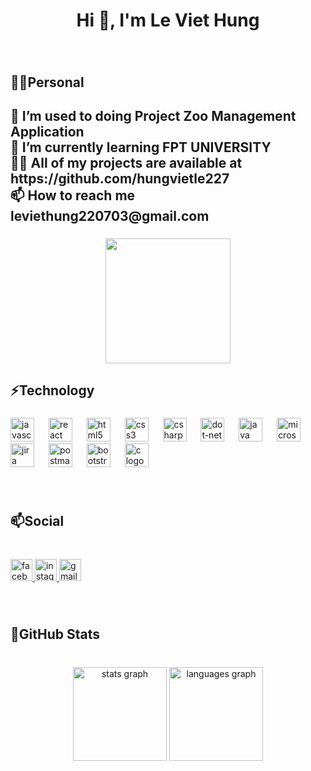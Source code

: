 <h1 align="center">Hi 👋, I'm Le Viet Hung</h1>

###

<br clear="both">

<h2 align="left">👨‍💻Personal</h2>

###

<h2 align="left">🔭 I’m used to doing Project Zoo Management Application<br>🌱 I’m currently learning FPT UNIVERSITY<br>👨‍💻 All of my projects are available at https://github.com/hungvietle227<br>📫 How to reach me leviethung220703@gmail.com</h2>

###

<div align="center">
  <img height="200" src="https://media2.giphy.com/media/qgQUggAC3Pfv687qPC/giphy.gif"  />
</div>

###

<h2 align="left">⚡Technology</h2>

###

<div align="left">
  <img src="https://img.shields.io/badge/JavaScript-F7DF1E?logo=javascript&logoColor=black&style=for-the-badge" height="38" alt="javascript logo"  />
  <img width="15" />
  <img src="https://img.shields.io/badge/React-61DAFB?logo=react&logoColor=black&style=for-the-badge" height="38" alt="react logo"  />
  <img width="15" />
  <img src="https://img.shields.io/badge/HTML5-E34F26?logo=html5&logoColor=white&style=for-the-badge" height="38" alt="html5 logo"  />
  <img width="15" />
  <img src="https://img.shields.io/badge/CSS3-1572B6?logo=css3&logoColor=white&style=for-the-badge" height="38" alt="css3 logo"  />
  <img width="15" />
  <img src="https://img.shields.io/badge/C Sharp-239120?logo=csharp&logoColor=white&style=for-the-badge" height="38" alt="csharp logo"  />
  <img width="15" />
  <img src="https://img.shields.io/badge/.NET-512BD4?logo=dotnet&logoColor=white&style=for-the-badge" height="38" alt="dot-net logo"  />
  <img width="15" />
  <img src="https://cdn.jsdelivr.net/gh/devicons/devicon/icons/java/java-original.svg" height="38" alt="java logo"  />
  <img width="15" />
  <img src="https://img.shields.io/badge/Microsoft SQL Server-CC2927?logo=microsoftsqlserver&logoColor=white&style=for-the-badge" height="38" alt="microsoftsqlserver logo"  />
  <img width="15" />
  <img src="https://img.shields.io/badge/Jira-0052CC?logo=jira&logoColor=white&style=for-the-badge" height="38" alt="jira logo"  />
  <img width="15" />
  <img src="https://img.shields.io/badge/Postman-FF6C37?logo=postman&logoColor=black&style=for-the-badge" height="38" alt="postman logo"  />
  <img width="15" />
  <img src="https://img.shields.io/badge/Bootstrap-7952B3?logo=bootstrap&logoColor=white&style=for-the-badge" height="38" alt="bootstrap logo"  />
  <img width="15" />
  <img src="https://skillicons.dev/icons?i=c" height="38" alt="c logo"  />
</div>

###

<br clear="both">

<h2 align="left">📫Social</h2>

###

<br clear="both">

<div align="left">
  <a href="https://www.facebook.com/profile.php?id=100005907270512" target="_blank">
    <img src="https://img.shields.io/static/v1?message=Facebook&logo=facebook&label=&color=1877F2&logoColor=white&labelColor=&style=for-the-badge" height="35" alt="facebook logo"  />
  </a>
  <a href="https://www.instagram.com/hung2207_/" target="_blank">
    <img src="https://img.shields.io/static/v1?message=Instagram&logo=instagram&label=&color=E4405F&logoColor=white&labelColor=&style=for-the-badge" height="35" alt="instagram logo"  />
  </a>
  <a href="leviethung220703@gmail.com" target="_blank">
    <img src="https://img.shields.io/static/v1?message=Gmail&logo=gmail&label=&color=D14836&logoColor=white&labelColor=&style=for-the-badge" height="35" alt="gmail logo"  />
  </a>
</div>

###

<br clear="both">

<h2 align="left">📄GitHub Stats</h2>

###

<br clear="both">

<div align="center">
  <img src="https://github-readme-stats.vercel.app/api?username=hungvietle227&hide_title=false&hide_rank=false&show_icons=true&include_all_commits=true&count_private=true&disable_animations=false&theme=dracula&locale=en&hide_border=false&order=1" height="150" alt="stats graph"  />
  <img src="https://github-readme-stats.vercel.app/api/top-langs?username=hungvietle227&locale=en&hide_title=false&layout=compact&card_width=320&langs_count=5&theme=dracula&hide_border=false&order=2" height="150" alt="languages graph"  />
</div>

###
